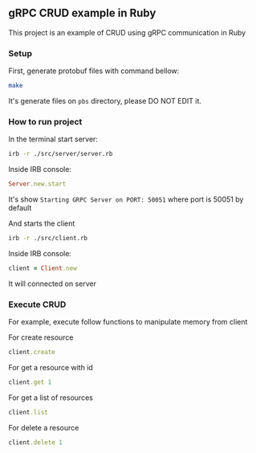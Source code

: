 ## gRPC CRUD example in Ruby

This project is an example of CRUD using gRPC communication in Ruby

### Setup

First, generate protobuf files with command bellow:

```bash
make
```
It's generate files on `pbs` directory, please DO NOT EDIT it.

### How to run project

In the terminal start server:

```bash
irb -r ./src/server/server.rb
```
Inside IRB console:

```ruby
Server.new.start
```
It's show `Starting GRPC Server on PORT: 50051` where port is 50051 by default

And starts the client

```bash
irb -r ./src/client.rb
```
Inside IRB console:

```ruby
client = Client.new
```
It will connected on server

### Execute CRUD

For example, execute follow functions to manipulate memory from client

For create resource

```ruby
client.create
```

For get a resource with id

```ruby
client.get 1
```
For get a list of resources

```ruby
client.list
```
For delete a resource

```ruby
client.delete 1
```
